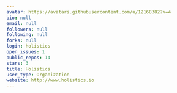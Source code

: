 ```yaml
---
avatar: https://avatars.githubusercontent.com/u/12168382?v=4
bio: null
email: null
followers: null
following: null
forks: null
login: holistics
open_issues: 1
public_repos: 14
stars: 3
title: Holistics
user_type: Organization
website: http://www.holistics.io
---
```

